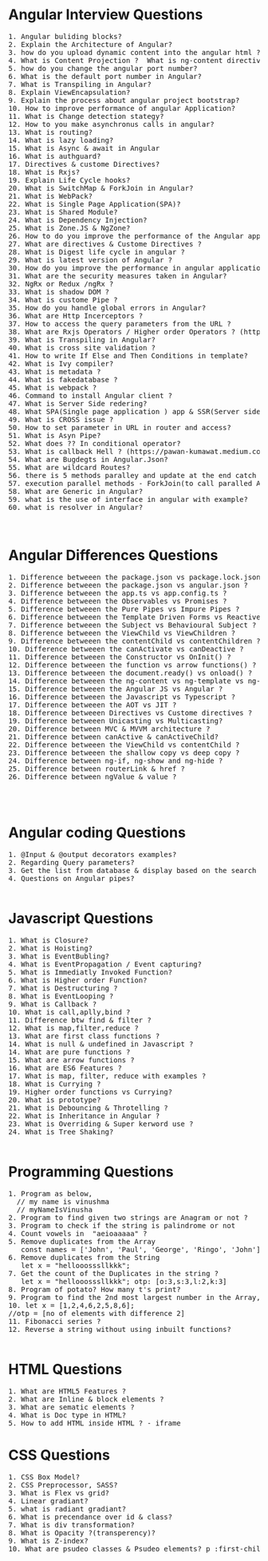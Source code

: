 # Angular Interview Questions
<pre>
1. Angular buliding blocks?
2. Explain the Architecture of Angular?
3. how do you upload dynamic content into the angular html ?
4. What is Content Projection ?  What is ng-content directive in Angular?
5. how do you change the angular port number?
6. What is the default port number in Angular?
7. What is Transpiling in Angular?
8. Explain ViewEncapsulation?
9. Explain the process about angular project bootstrap?
10. How to improve performance of angular Application?
11. What is Change detection stategy?
12. How to you make asynchronus calls in angular?
13. What is routing?
14. What is lazy loading?
15. What is Async & await in Angular
16. What is authguard?
17. Directives & custome Directives?
18. What is Rxjs?
19. Explain Life Cycle hooks?
20. What is SwitchMap & ForkJoin in Angular?
21. What is WebPack?
22. What is Single Page Application(SPA)?
23. What is Shared Module?
24. What is Dependency Injection?
25. What is Zone.JS & NgZone?
26. How to do you improve the performance of the Angular application ?
27. What are directives & Custome Directives ?
28. What is Digest life cycle in angular ?
29. What is latest version of Angular ?
30. How do you improve the performance in angular application ?
31. What are the security measures taken in Angular?
32. NgRx or Redux /ngRx ?
33. What is shadow DOM ?
34. What is custome Pipe ?
35. How do you handle global errors in Angular?
36. What are Http Incerceptors ?
37. How to access the query parameters from the URL ?
38. What are Rxjs Operators / Higher order Operators ? (https://levelup.gitconnected.com/higher-order-mapping-operators-62466243820a)
39. What is Transpiling in Angular?
40. What is cross site validation ? 
41. How to write If Else and Then Conditions in template?
42. What is Ivy compiler?
43. What is metadata ?
44. What is fakedatabase ?
45. What is webpack ?
46. Command to install Angular client ?
47. What is Server Side redering?
48. What SPA(Single page application ) app & SSR(Server side redenring)
49. What is CROSS issue ?
50. How to set parameter in URL in router and access?
51. What is Asyn Pipe?
52. What does ?? In conditional operator?
53. What is callback Hell ? (https://pawan-kumawat.medium.com/avoid-callback-hell-in-angular-code-3537890034b#:~:text=The%20calls%20are%20nested%20and,start%20shaping%20a%20real%20hell.&text=Now%20if%20we%20somehow%20manage,easier%20to%20understand%20for%20anyone.)
54. What are Bugdegts in Angular.Json?
55. What are wildcard Routes?
56. there is 5 methods paralley and update at the end catch data2(ForkJoin)
57. execution parallel methods - ForkJoin(to call paralled API's),SwitchMap(Used for search operation),ConcatMap(Sequencially API calls),MergeMap)
58. What are Generic in Angular?
59. what is the use of interface in angular with example?
60. what is resolver in Angular?


</pre>
# Angular Differences Questions
<pre>
1. Difference betweeen the package.json vs package.lock.json ?
2. Difference betweeen the package.json vs angular.json ?
3. Difference betweeen the app.ts vs app.config.ts ?
4. Difference betweeen the Observables vs Promises ?
5. Difference betweeen the Pure Pipes vs Impure Pipes ?
6. Difference betweeen the Template Driven Forms vs Reactive forms ?
7. Difference betweeen the Subject vs Behavioural Subject ?
8. Difference betweeen the ViewChild vs ViewChildren ?
9. Difference betweeen the contentChild vs contentChildren ?
10. Difference betweeen the canActivate vs canDeactive ?
11. Difference betweeen the Constructor vs OnInit() ?
12. Difference betweeen the function vs arrow functions() ?
13. Difference betweeen the document.ready() vs onload() ?
14. Difference betweeen the ng-content vs ng-template vs ng-container ?
15. Difference betweeen the Angular JS vs Angular ?
16. Difference betweeen the Javascript vs Typescript ?
17. Difference betweeen the AOT vs JIT ?
18. Difference betweeen Directives vs Custome directives ?
19. Difference betweeen Unicasting vs Multicasting?
20. Difference between MVC & MVVM architecture ?
21. Difference between canActive & canActiveChild?
22. Difference betweeen the ViewChild vs contentChild ?
23. Difference betweeen the shallow copy vs deep copy ?
24. Difference between ng-if, ng-show and ng-hide ?
25. Difference between routerLink & href ?
26. Difference between ngValue & value ?



</pre>

# Angular coding Questions
<pre>
1. @Input & @output decorators examples?
2. Regarding Query parameters?
3. Get the list from database & display based on the search option?
4. Questions on Angular pipes?

</pre>

# Javascript Questions
<pre>
1. What is Closure?
2. What is Hoisting?
3. What is EventBubling?
4. What is EventPropagation / Event capturing?
5. What is Immediatly Invoked Function?
6. What is Higher order Function?
7. What is Destructuring ?
8. What is EventLooping ?
9. What is Callback ?
10. What is call,aplly,bind ?
11. Difference btw find & filter ?
12. What is map,filter,reduce ?
13. What are first class functions ?
14. What is null & undefined in Javascript ?
14. What are pure functions ?
15. What are arrow functions ?
16. What are ES6 Features ?
17. What is map, filter, reduce with examples ?
18. What is Currying ?
19. Higher order functions vs Currying?
20. What is prototype?
21. What is Debouncing & Throtelling ?
22. What is Inheritance in Angular ?
23. What is Overriding & Super kerword use ?
24. What is Tree Shaking?

</pre>

# Programming Questions
<pre>
1. Program as below,
  // my name is vinushma
  // myNameIsVinusha
2. Program to find given two strings are Anagram or not ?
3. Program to check if the string is palindrome or not
4. Count vowels in  "aeioaaaaa" ?
5. Remove duplicates from the Array
   const names = ['John', 'Paul', 'George', 'Ringo', 'John'];
6. Remove duplicates from the String
   let x = "hellooosssllkkk";
7. Get the count of the Duplicates in the string ?
   let x = "hellooosssllkkk"; otp: [o:3,s:3,l:2,k:3]
8. Program of potato? How many t's print?
9. Program to find the 2nd most largest number in the Array, without using second array ?
10. let x = [1,2,4,6,2,5,8,6];
//otp = [no of elements with difference 2]
11. Fibonacci series ?
12. Reverse a string without using inbuilt functions?

</pre>

# HTML Questions
<pre>
1. What are HTML5 Features ?
2. What are Inline & block elements ?
3. What are sematic elements ?
4. What is Doc type in HTML?
5. How to add HTML inside HTML ? - iframe
</pre>



# CSS Questions
<pre>
1. CSS Box Model?
2. CSS Preprocessor, SASS?
3. What is Flex vs grid?
4. Linear gradiant?
5. what is radiant gradiant?
6. What is precendance over id & class?
7. What is div transformation?
8. What is Opacity ?(transperency)?
9. What is Z-index?
10. What are psudeo classes & Psudeo elements? p :first-child & ::first-line

</pre>


